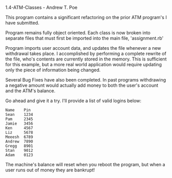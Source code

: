 1.4-ATM-Classes - Andrew T. Poe

This program contains a significant refactoring on the prior ATM program's I have submitted.

Program remains fully object oriented. Each class is now broken into separate files that must first be imported into the main file, 'assignment.rb'

Program imports user account data, and updates the file whenever a new withdrawal takes place. I accomplished by performing a complete rewrite of the file, who's contents are currently stored in the memory. This is sufficient for this example, but a more real world application would require updating only the piece of information being changed.

Several Bug Fixes have also been completed. In past programs withdrawing a negative amount would actually add money to both the user's account and the ATM's balance.

Go ahead and give it a try. I'll provide a list of valid logins below:

    Name    Pin
    Sean    1234
    Pam     2345
    Jamie   3456
    Ken     4567
    Liz     5678
    Meeesh  6789
    Andrew  7890
    Gregg   8901
    Stan    9012
    Adam    0123

The machine's balance will reset when you reboot the program, but when a user runs out of money they are bankrupt!
